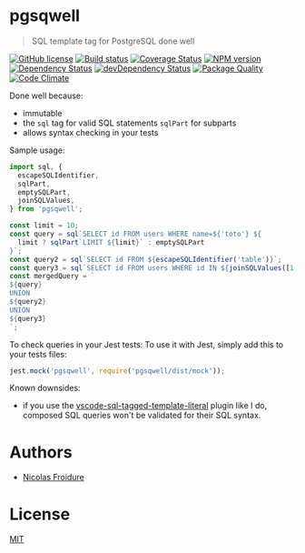 [//]: # ( )
[//]: # (This file is automatically generated by a `metapak`)
[//]: # (module. Do not change it  except between the)
[//]: # (`content:start/end` flags, your changes would)
[//]: # (be overridden.)
[//]: # ( )
# pgsqwell
> SQL template tag for PostgreSQL done well

[![GitHub license](https://img.shields.io/badge/license-MIT-blue.svg)](https://github.com/nfroidure/pgsqwell/blob/master/LICENSE)
[![Build status](https://secure.travis-ci.org/nfroidure/pgsqwell.svg)](https://travis-ci.org/nfroidure/pgsqwell)
[![Coverage Status](https://coveralls.io/repos/nfroidure/pgsqwell/badge.svg?branch=master)](https://coveralls.io/r/nfroidure/pgsqwell?branch=master)
[![NPM version](https://badge.fury.io/js/pgsqwell.svg)](https://npmjs.org/package/pgsqwell)
[![Dependency Status](https://david-dm.org/nfroidure/pgsqwell.svg)](https://david-dm.org/nfroidure/pgsqwell)
[![devDependency Status](https://david-dm.org/nfroidure/pgsqwell/dev-status.svg)](https://david-dm.org/nfroidure/pgsqwell#info=devDependencies)
[![Package Quality](http://npm.packagequality.com/shield/pgsqwell.svg)](http://packagequality.com/#?package=pgsqwell)
[![Code Climate](https://codeclimate.com/github/nfroidure/pgsqwell.svg)](https://codeclimate.com/github/nfroidure/pgsqwell)


[//]: # (::contents:start)

Done well because:

- immutable
- the `sql` tag for valid SQL statements `sqlPart` for subparts
- allows syntax checking in your tests

Sample usage:

```ts
import sql, {
  escapeSQLIdentifier,
  sqlPart,
  emptySQLPart,
  joinSQLValues,
} from 'pgsqwell';

const limit = 10;
const query = sql`SELECT id FROM users WHERE name=${'toto'} ${
  limit ? sqlPart`LIMIT ${limit}` : emptySQLPart
}`;
const query2 = sql`SELECT id FROM ${escapeSQLIdentifier('table')}`;
const query3 = sql`SELECT id FROM users WHERE id IN ${joinSQLValues([1, 2])}}`;
const mergedQuery = `
${query}
UNION
${query2}
UNION
${query3}
`;
```

To check queries in your Jest tests: To use it with Jest, simply add this to
your tests files:

```js
jest.mock('pgsqwell', require('pgsqwell/dist/mock'));
```

Known downsides:

- if you use the
  [vscode-sql-tagged-template-literal](https://marketplace.visualstudio.com/items?itemName=frigus02.vscode-sql-tagged-template-literals)
  plugin like I do, composed SQL queries won't be validated for their SQL
  syntax.

[//]: # (::contents:end)

# Authors
- [Nicolas Froidure](http://insertafter.com/en/index.html)

# License
[MIT](https://github.com/nfroidure/pgsqwell/blob/master/LICENSE)
